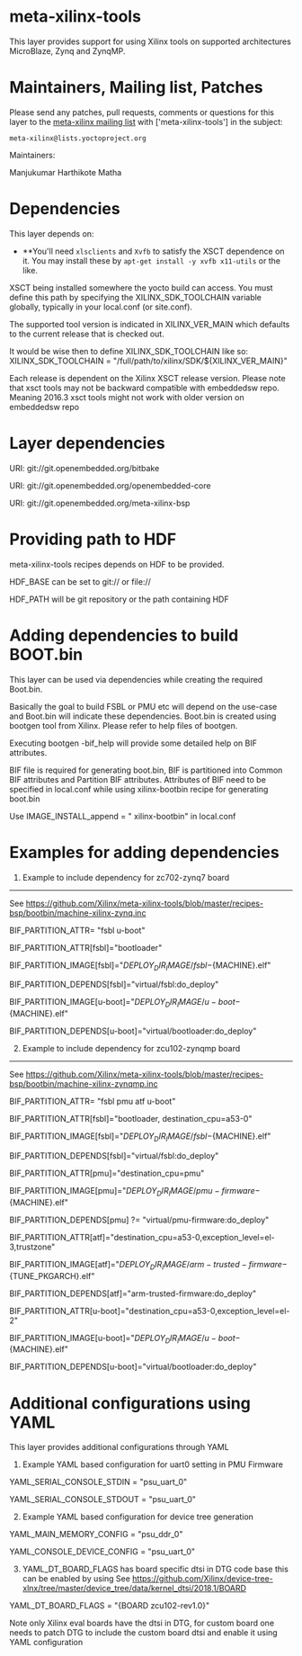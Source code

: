 meta-xilinx-tools
=================

This layer provides support for using Xilinx tools on supported architectures
MicroBlaze, Zynq and ZynqMP.

Maintainers, Mailing list, Patches
==================================

Please send any patches, pull requests, comments or questions for this layer to
the [meta-xilinx mailing list](https://lists.yoctoproject.org/listinfo/meta-xilinx)
with ['meta-xilinx-tools'] in the subject:

	meta-xilinx@lists.yoctoproject.org

Maintainers:

Manjukumar Harthikote Matha

Dependencies
============

This layer depends on:

* **You'll need `xlsclients` and `Xvfb` to satisfy the XSCT dependence on it.
You may install these by `apt-get install -y xvfb x11-utils` or the like.

XSCT being installed somewhere the yocto build can access. You must define
this path by specifying the XILINX_SDK_TOOLCHAIN variable globally, typically
in your local.conf (or site.conf).

The supported tool version is indicated in XILINX_VER_MAIN which defaults to
the current release that is checked out.

It would be wise then to define XILINX_SDK_TOOLCHAIN like so:
XILINX_SDK_TOOLCHAIN = "/full/path/to/xilinx/SDK/${XILINX_VER_MAIN}"

Each release is dependent on the Xilinx XSCT release version. Please note that
xsct tools may not be backward compatible with embeddedsw repo. Meaning
2016.3 xsct tools might not work with older version on embeddedsw repo

Layer dependencies
=====================

URI: git://git.openembedded.org/bitbake

URI: git://git.openembedded.org/openembedded-core

URI: git://git.openembedded.org/meta-xilinx-bsp

Providing path to HDF
=====================

meta-xilinx-tools recipes depends on HDF to be provided.

HDF_BASE can be set to git:// or file://

HDF_PATH will be git repository or the path containing HDF

Adding dependencies to build BOOT.bin
=====================================

This layer can be used via dependencies while creating the required Boot.bin.

Basically the goal to build FSBL or PMU etc will depend on the use-case and
Boot.bin will indicate these dependencies.  Boot.bin is created using bootgen
tool from Xilinx. Please refer to help files of bootgen.

Executing bootgen -bif_help  will provide some detailed help on BIF attributes.

BIF file is required for generating boot.bin, BIF is partitioned into Common
BIF attributes and Partition BIF attributes. Attributes of BIF need to be
specified in local.conf while using xilinx-bootbin recipe for generating
boot.bin

Use IMAGE_INSTALL_append = " xilinx-bootbin" in local.conf

Examples for adding dependencies
================================

1) Example to include dependency for zc702-zynq7 board
--------------------------------------------------------

See https://github.com/Xilinx/meta-xilinx-tools/blob/master/recipes-bsp/bootbin/machine-xilinx-zynq.inc

BIF_PARTITION_ATTR= "fsbl u-boot"

BIF_PARTITION_ATTR[fsbl]="bootloader"

BIF_PARTITION_IMAGE[fsbl]="${DEPLOY_DIR_IMAGE}/fsbl-${MACHINE}.elf"

BIF_PARTITION_DEPENDS[fsbl]="virtual/fsbl:do_deploy"


BIF_PARTITION_IMAGE[u-boot]="${DEPLOY_DIR_IMAGE}/u-boot-${MACHINE}.elf"

BIF_PARTITION_DEPENDS[u-boot]="virtual/bootloader:do_deploy"


2) Example to include dependency for zcu102-zynqmp board
---------------------------------------------------------

See https://github.com/Xilinx/meta-xilinx-tools/blob/master/recipes-bsp/bootbin/machine-xilinx-zynqmp.inc

BIF_PARTITION_ATTR= "fsbl pmu atf u-boot"


BIF_PARTITION_ATTR[fsbl]="bootloader, destination_cpu=a53-0"

BIF_PARTITION_IMAGE[fsbl]="${DEPLOY_DIR_IMAGE}/fsbl-${MACHINE}.elf"

BIF_PARTITION_DEPENDS[fsbl]="virtual/fsbl:do_deploy"


BIF_PARTITION_ATTR[pmu]="destination_cpu=pmu"

BIF_PARTITION_IMAGE[pmu]="${DEPLOY_DIR_IMAGE}/pmu-firmware-${MACHINE}.elf"

BIF_PARTITION_DEPENDS[pmu] ?= "virtual/pmu-firmware:do_deploy"


BIF_PARTITION_ATTR[atf]="destination_cpu=a53-0,exception_level=el-3,trustzone"

BIF_PARTITION_IMAGE[atf]="${DEPLOY_DIR_IMAGE}/arm-trusted-firmware-${TUNE_PKGARCH}.elf"

BIF_PARTITION_DEPENDS[atf]="arm-trusted-firmware:do_deploy"


BIF_PARTITION_ATTR[u-boot]="destination_cpu=a53-0,exception_level=el-2"

BIF_PARTITION_IMAGE[u-boot]="${DEPLOY_DIR_IMAGE}/u-boot-${MACHINE}.elf"

BIF_PARTITION_DEPENDS[u-boot]="virtual/bootloader:do_deploy"

Additional configurations using YAML
====================================

This layer provides additional configurations through YAML

1) Example YAML based configuration for uart0 setting in PMU Firmware

YAML_SERIAL_CONSOLE_STDIN = "psu_uart_0"

YAML_SERIAL_CONSOLE_STDOUT = "psu_uart_0"

2) Example YAML based configuration for device tree generation

YAML_MAIN_MEMORY_CONFIG = "psu_ddr_0"

YAML_CONSOLE_DEVICE_CONFIG = "psu_uart_0"

3) YAML_DT_BOARD_FLAGS has board specific dtsi in DTG code base this can be enabled by using
See https://github.com/Xilinx/device-tree-xlnx/tree/master/device_tree/data/kernel_dtsi/2018.1/BOARD

YAML_DT_BOARD_FLAGS = "{BOARD zcu102-rev1.0}"

Note only Xilinx eval boards have the dtsi in DTG, for custom board one needs
to patch DTG to include the custom board dtsi and enable it using YAML
configuration


